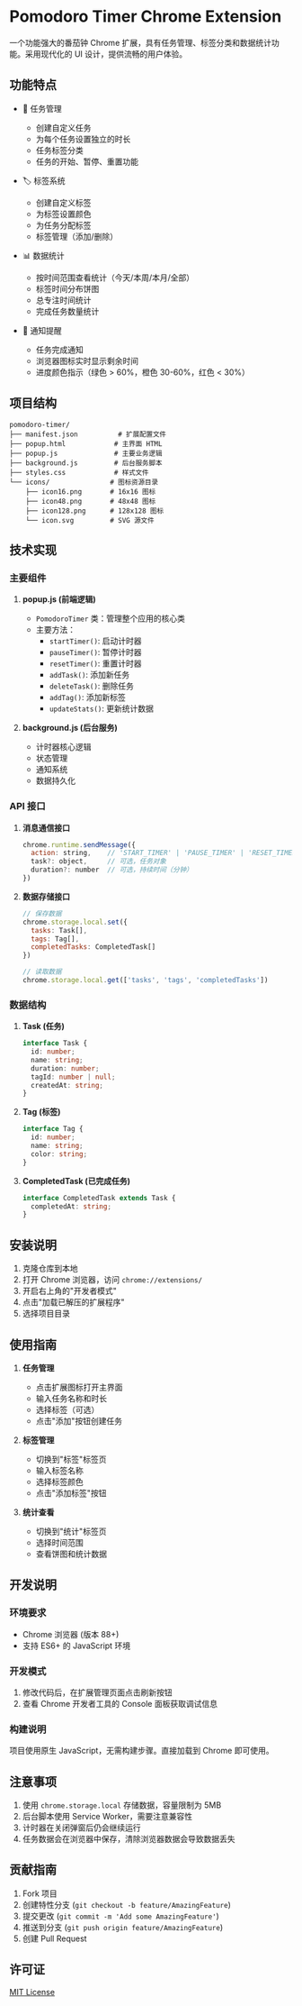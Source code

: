 # Pomodoro Timer Chrome Extension

一个功能强大的番茄钟 Chrome 扩展，具有任务管理、标签分类和数据统计功能。采用现代化的 UI 设计，提供流畅的用户体验。

## 功能特点

- 🎯 任务管理
  - 创建自定义任务
  - 为每个任务设置独立的时长
  - 任务标签分类
  - 任务的开始、暂停、重置功能

- 🏷️ 标签系统
  - 创建自定义标签
  - 为标签设置颜色
  - 为任务分配标签
  - 标签管理（添加/删除）

- 📊 数据统计
  - 按时间范围查看统计（今天/本周/本月/全部）
  - 标签时间分布饼图
  - 总专注时间统计
  - 完成任务数量统计

- 🔔 通知提醒
  - 任务完成通知
  - 浏览器图标实时显示剩余时间
  - 进度颜色指示（绿色 > 60%，橙色 30-60%，红色 < 30%）

## 项目结构

```
pomodoro-timer/
├── manifest.json          # 扩展配置文件
├── popup.html            # 主界面 HTML
├── popup.js              # 主要业务逻辑
├── background.js         # 后台服务脚本
├── styles.css            # 样式文件
└── icons/               # 图标资源目录
    ├── icon16.png       # 16x16 图标
    ├── icon48.png       # 48x48 图标
    ├── icon128.png      # 128x128 图标
    └── icon.svg         # SVG 源文件
```

## 技术实现

### 主要组件

1. **popup.js (前端逻辑)**
   - `PomodoroTimer` 类：管理整个应用的核心类
   - 主要方法：
     - `startTimer()`: 启动计时器
     - `pauseTimer()`: 暂停计时器
     - `resetTimer()`: 重置计时器
     - `addTask()`: 添加新任务
     - `deleteTask()`: 删除任务
     - `addTag()`: 添加新标签
     - `updateStats()`: 更新统计数据

2. **background.js (后台服务)**
   - 计时器核心逻辑
   - 状态管理
   - 通知系统
   - 数据持久化

### API 接口

1. **消息通信接口**
   ```javascript
   chrome.runtime.sendMessage({
     action: string,    // 'START_TIMER' | 'PAUSE_TIMER' | 'RESET_TIMER' | 'GET_STATE'
     task?: object,     // 可选，任务对象
     duration?: number  // 可选，持续时间（分钟）
   })
   ```

2. **数据存储接口**
   ```javascript
   // 保存数据
   chrome.storage.local.set({
     tasks: Task[],
     tags: Tag[],
     completedTasks: CompletedTask[]
   })

   // 读取数据
   chrome.storage.local.get(['tasks', 'tags', 'completedTasks'])
   ```

### 数据结构

1. **Task (任务)**
   ```typescript
   interface Task {
     id: number;
     name: string;
     duration: number;
     tagId: number | null;
     createdAt: string;
   }
   ```

2. **Tag (标签)**
   ```typescript
   interface Tag {
     id: number;
     name: string;
     color: string;
   }
   ```

3. **CompletedTask (已完成任务)**
   ```typescript
   interface CompletedTask extends Task {
     completedAt: string;
   }
   ```

## 安装说明

1. 克隆仓库到本地
2. 打开 Chrome 浏览器，访问 `chrome://extensions/`
3. 开启右上角的"开发者模式"
4. 点击"加载已解压的扩展程序"
5. 选择项目目录

## 使用指南

1. **任务管理**
   - 点击扩展图标打开主界面
   - 输入任务名称和时长
   - 选择标签（可选）
   - 点击"添加"按钮创建任务

2. **标签管理**
   - 切换到"标签"标签页
   - 输入标签名称
   - 选择标签颜色
   - 点击"添加标签"按钮

3. **统计查看**
   - 切换到"统计"标签页
   - 选择时间范围
   - 查看饼图和统计数据

## 开发说明

### 环境要求
- Chrome 浏览器 (版本 88+)
- 支持 ES6+ 的 JavaScript 环境

### 开发模式
1. 修改代码后，在扩展管理页面点击刷新按钮
2. 查看 Chrome 开发者工具的 Console 面板获取调试信息

### 构建说明
项目使用原生 JavaScript，无需构建步骤。直接加载到 Chrome 即可使用。

## 注意事项

1. 使用 `chrome.storage.local` 存储数据，容量限制为 5MB
2. 后台脚本使用 Service Worker，需要注意兼容性
3. 计时器在关闭弹窗后仍会继续运行
4. 任务数据会在浏览器中保存，清除浏览器数据会导致数据丢失

## 贡献指南

1. Fork 项目
2. 创建特性分支 (`git checkout -b feature/AmazingFeature`)
3. 提交更改 (`git commit -m 'Add some AmazingFeature'`)
4. 推送到分支 (`git push origin feature/AmazingFeature`)
5. 创建 Pull Request

## 许可证

[MIT License](LICENSE) 